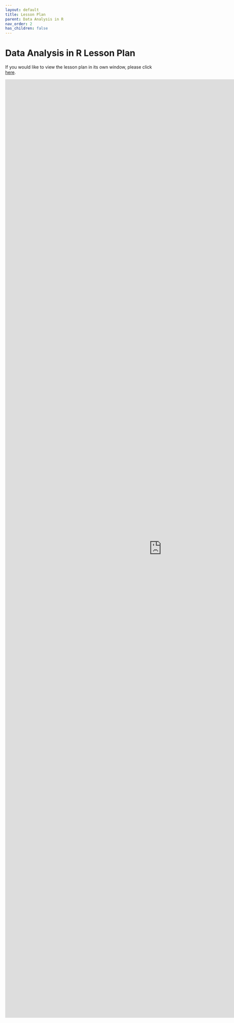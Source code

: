 ```yaml
---
layout: default
title: Lesson Plan
parent: Data Analysis in R
nav_order: 2
has_children: false
---
```


# Data Analysis in R Lesson Plan

If you would like to view the lesson plan in its own window, please click [here](https://aranganath24.github.io/data_bootcamp/R_MATERIALS/BootCamp_R.html).

<iframe src="https://aranganath24.github.io/data_bootcamp/R_MATERIALS/BootCamp_R.html" style="width: 1000px; height: 3000px;" frameBorder="0"></iframe>
